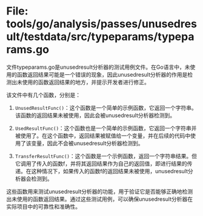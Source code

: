# File: tools/go/analysis/passes/unusedresult/testdata/src/typeparams/typeparams.go

文件typeparams.go是unusedresult分析器的测试用例文件。在Go语言中，未使用的函数返回结果可能是一个错误的现象，因此unusedresult分析器的作用是检测出未使用的函数返回结果的地方，并提示开发者进行修正。

该文件中有几个函数，分别是：

1. `UnusedResultFunc()`：这个函数是一个简单的示例函数，它返回一个字符串。该函数的返回结果未被使用，因此会被unusedresult分析器检测到。

2. `UsedResultFunc()`：这个函数也是一个简单的示例函数，它返回一个字符串并被使用了。在这个函数中，返回结果被赋值给一个变量，并在后续的代码中使用了该变量，因此不会被unusedresult分析器检测到。

3. `TransferResultFunc()`：这个函数是一个示例函数，返回一个字符串结果。但它调用了传入的函数f，并将其返回结果作为自己的返回值，即进行结果的传递。在这种情况下，如果传入的函数f的返回结果未被使用，unusedresult分析器会检测到。

这些函数用来测试unusedresult分析器的功能，用于验证它是否能够正确地检测出未使用的函数返回结果。通过这些测试用例，可以确保unusedresult分析器在实际项目中的可靠性和准确性。

